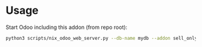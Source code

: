 # Usage

Start Odoo including this addon (from repo root):

```bash
python3 scripts/nix_odoo_web_server.py --db-name mydb --addon sell_only_by_packaging
```
